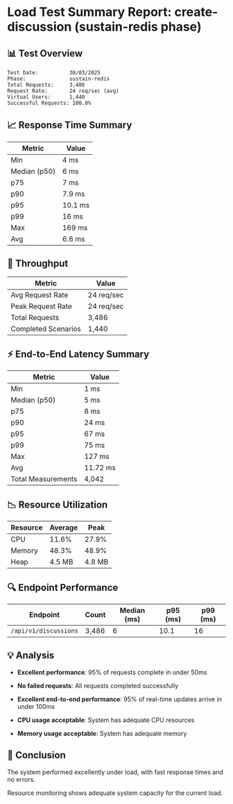 # Load Test Summary Report: create-discussion (sustain-redis phase)

## 📊 Test Overview

```
Test Date:          30/03/2025
Phase:              sustain-redis
Total Requests:     3,486
Request Rate:       24 req/sec (avg)
Virtual Users:      1,440
Successful Requests: 100.0%
```

## 📈 Response Time Summary

| Metric       | Value   |
| ------------ | ------- |
| Min          | 4 ms    |
| Median (p50) | 6 ms    |
| p75          | 7 ms    |
| p90          | 7.9 ms  |
| p95          | 10.1 ms |
| p99          | 16 ms   |
| Max          | 169 ms  |
| Avg          | 6.6 ms  |

## 🚦 Throughput

| Metric              | Value      |
| ------------------- | ---------- |
| Avg Request Rate    | 24 req/sec |
| Peak Request Rate   | 24 req/sec |
| Total Requests      | 3,486      |
| Completed Scenarios | 1,440      |

## ⚡ End-to-End Latency Summary

| Metric             | Value    |
| ------------------ | -------- |
| Min                | 1 ms     |
| Median (p50)       | 5 ms     |
| p75                | 8 ms     |
| p90                | 24 ms    |
| p95                | 67 ms    |
| p99                | 75 ms    |
| Max                | 127 ms   |
| Avg                | 11.72 ms |
| Total Measurements | 4,042    |

## 📉 Resource Utilization

| Resource | Average | Peak   |
| -------- | ------- | ------ |
| CPU      | 11.6%   | 27.9%  |
| Memory   | 48.3%   | 48.9%  |
| Heap     | 4.5 MB  | 4.8 MB |

## 🔍 Endpoint Performance

| Endpoint              | Count | Median (ms) | p95 (ms) | p99 (ms) |
| --------------------- | ----- | ----------- | -------- | -------- |
| `/api/v1/discussions` | 3,486 | 6           | 10.1     | 16       |

## 💡 Analysis

- **Excellent performance**: 95% of requests complete in under 50ms

- **No failed requests**: All requests completed successfully

- **Excellent end-to-end performance**: 95% of real-time updates arrive in under 100ms

- **CPU usage acceptable**: System has adequate CPU resources

- **Memory usage acceptable**: System has adequate memory

## 📝 Conclusion

The system performed excellently under load, with fast response times and no errors.

Resource monitoring shows adequate system capacity for the current load.
